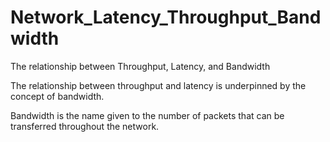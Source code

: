 # Network_Latency_Throughput_Bandwidth

The relationship between Throughput, Latency, and Bandwidth

The relationship between throughput and latency is underpinned by the concept of bandwidth.

Bandwidth is the name given to the number of packets that can be transferred throughout the network.
